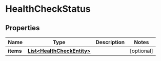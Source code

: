 

# HealthCheckStatus


## Properties

| Name | Type | Description | Notes |
|------------ | ------------- | ------------- | -------------|
|**items** | [**List&lt;HealthCheckEntity&gt;**](HealthCheckEntity.md) |  |  [optional] |



